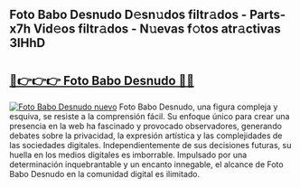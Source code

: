 ## Foto Babo Desnudo D𝚎sn𝚞dos filtr𝚊dos - Parts-x7h Vid𝚎os filtr𝚊dos - N𝚞evas f𝚘tos atr𝚊ctivas 3lHhD

# <h2><a href="http://mb1bcl.tromn.icu/?c=Foto+Babo+Desnudo">🔗👉👉👉 Foto Babo Desnudo 🔗🔗</a></h2>

[![Foto Babo Desnudo nuevo](https://i.imgur.com/pEAQMta.gif)](http://mb1bcl.tromn.icu/?c=Foto+Babo+Desnudo)
Foto Babo Desnudo, una figura compleja y esquiva, se resiste a la comprensión fácil. Su enfoque único para crear una presencia en la web ha fascinado y provocado observadores, generando debates sobre la privacidad, la expresión artística y las complejidades de las sociedades digitales. Independientemente de sus decisiones futuras, su huella en los medios digitales es imborrable. Impulsado por una determinación inquebrantable y un encanto innegable, el alcance de Foto Babo Desnudo en la comunidad digital es ilimitado.
